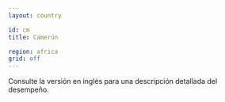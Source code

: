 ```yaml
---
layout: country

id: cm
title: Camerún

region: africa
grid: off
---
```


Consulte la versión en inglés para una descripción detallada del desempeño.